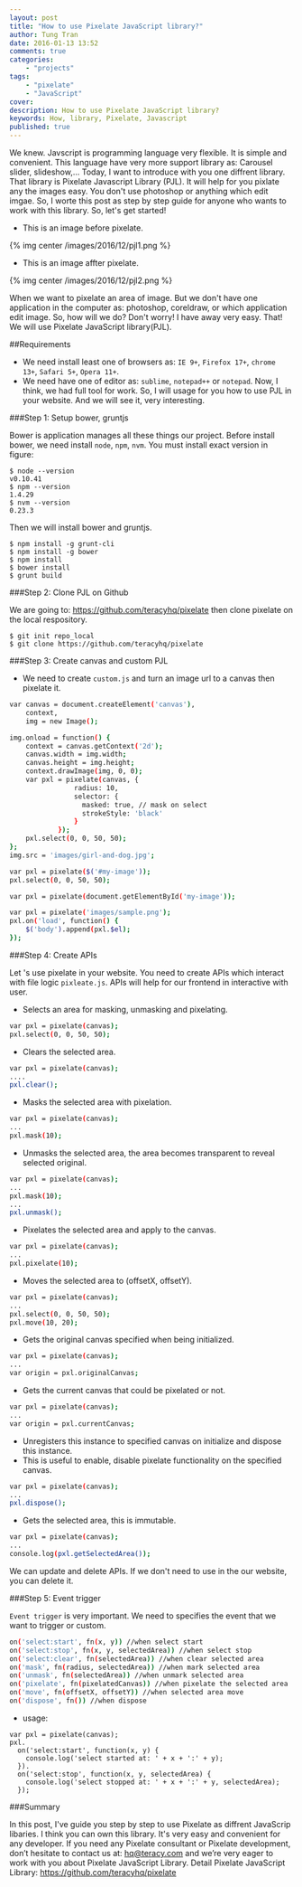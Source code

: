 ```yaml
---
layout: post
title: "How to use Pixelate JavaScript library?"
author: Tung Tran
date: 2016-01-13 13:52
comments: true
categories:
    - "projects"
tags:
    - "pixelate"
    - "JavaScript"
cover: 
description: How to use Pixelate JavaScript library? 
keywords: How, library, Pixelate, Javascript
published: true
---
```


We knew. Javscript is programming language very flexible. It is simple and convenient. This language 
have very more support library as: Carousel slider, slideshow,... Today, I want to introduce with
you one diffrent library. That library is Pixelate Javascript Library (PJL). It will help for you pixlate any the images
easy. You don't use photoshop or anything which edit imgae. So, I worte this post as step by step guide for anyone who wants to work with this library. 
So, let's get started!

- This is an image before pixelate.

{% img center /images/2016/12/pjl1.png %}

- This is an image affter pixelate.

{% img center /images/2016/12/pjl2.png %}

<!-- more -->

When we want to pixelate an area of image. But we don't have one application in the computer as:
photoshop, coreldraw, or which application edit image. So, how will we do? Don't worry!
I have away very easy. That! We will use Pixelate JavaScript library(PJL).

##Requirements

- We need install least one of browsers as: `IE 9+`, `Firefox 17+`, `chrome 13+`, `Safari 5+`, `Opera 11+`.
- We need have one of editor as: `sublime`, `notepad++` or `notepad`.
Now, I think, we had full tool for work. So, I will usage for you how to use PJL in your website. And we will see it, very interesting.

###Step 1: Setup bower, gruntjs

Bower is application manages all these things our project. Before install bower, we need install `node`, `npm`, `nvm`. You must install exact version in figure:

```
$ node --version
v0.10.41
$ npm --version
1.4.29
$ nvm --version
0.23.3
```

Then we will install bower and gruntjs.

```
$ npm install -g grunt-cli
$ npm install -g bower
$ npm install
$ bower install
$ grunt build
```

###Step 2: Clone PJL on Github

We are going to: https://github.com/teracyhq/pixelate then clone pixelate on the local respository.

```
$ git init repo_local
$ git clone https://github.com/teracyhq/pixelate
```

###Step 3: Create canvas and custom PJL

- We need to create `custom.js` and turn an image url to a canvas then pixelate it.

```bash form-1
var canvas = document.createElement('canvas'),
    context,
    img = new Image();

img.onload = function() {
    context = canvas.getContext('2d');
    canvas.width = img.width;
    canvas.height = img.height;
    context.drawImage(img, 0, 0);
    var pxl = pixelate(canvas, {
                radius: 10,
                selector: {
                  masked: true, // mask on select
                  strokeStyle: 'black'
                }
            });
    pxl.select(0, 0, 50, 50);
};
img.src = 'images/girl-and-dog.jpg';
```

```bash form-2
var pxl = pixelate($('#my-image'));
pxl.select(0, 0, 50, 50);
```

```bash form-3
var pxl = pixelate(document.getElementById('my-image'));
```

```bash form-4
var pxl = pixelate('images/sample.png');
pxl.on('load', function() {
    $('body').append(pxl.$el);
});
```

###Step 4: Create APIs

Let 's use pixelate in your website. You need to create APIs which interact with file logic `pixleate.js`. APIs will help for our frontend in interactive with user.

- Selects an area for masking, unmasking and pixelating.

```bash select(x, y, width, height)
var pxl = pixelate(canvas);
pxl.select(0, 0, 50, 50);
```

- Clears the selected area.

```bash clear()
var pxl = pixelate(canvas);
....
pxl.clear();
```

- Masks the selected area with pixelation.

```bash mask([radius])
var pxl = pixelate(canvas);
...
pxl.mask(10);
```

- Unmasks the selected area, the area becomes transparent to reveal selected original.

```bash unmask()
var pxl = pixelate(canvas);
...
pxl.mask(10);
...
pxl.unmask();
```

- Pixelates the selected area and apply to the canvas.

```bash pixelate()
var pxl = pixelate(canvas);
...
pxl.pixelate(10);
```

- Moves the selected area to (offsetX, offsetY).

```bash move(offsetX, offsetY)
var pxl = pixelate(canvas);
...
pxl.select(0, 0, 50, 50);
pxl.move(10, 20);
```

- Gets the original canvas specified when being initialized.

```bash originalCanvas
var pxl = pixelate(canvas);
...
var origin = pxl.originalCanvas;
```

- Gets the current canvas that could be pixelated or not.

```bash currentCanvas
var pxl = pixelate(canvas);
...
var origin = pxl.currentCanvas;
```
- Unregisters this instance to specified canvas on initialize and dispose this instance.
- This is useful to enable, disable pixelate functionality on the specified canvas.

```bash dispose()
var pxl = pixelate(canvas);
...
pxl.dispose();
```

- Gets the selected area, this is immutable.

```bash getSelectedArea()
var pxl = pixelate(canvas);
...
console.log(pxl.getSelectedArea());
```
We can update and delete APIs. If we don't need to use in the our website, you can delete it.

###Step 5: Event trigger

`Event trigger` is very important. We need to specifies the event that we want to trigger or custom.

```bash Event trigger
on('select:start', fn(x, y)) //when select start
on('select:stop', fn(x, y, selectedArea)) //when select stop
on('select:clear', fn(selectedArea)) //when clear selected area
on('mask', fn(radius, selectedArea)) //when mark selected area
on('unmask', fn(selectedArea)) //when unmark selected area
on('pixelate', fn(pixelatedCanvas)) //when pixelate the selected area
on('move', fn(offsetX, offsetY)) //when selected area move
on('dispose', fn()) //when dispose
```
- usage:

``` 
var pxl = pixelate(canvas);
pxl.
  on('select:start', function(x, y) {
    console.log('select started at: ' + x + ':' + y);
  }).
  on('select:stop', function(x, y, selectedArea) {
    console.log('select stopped at: ' + x + ':' + y, selectedArea);
  });
```
###Summary

In this post, I've guide you step by step to use Pixelate as diffrent JavaScrip libaries. I think you can own this library. It's very easy and convenient for any developer.
If you need any Pixelate consultant or Pixelate development, don’t hesitate to contact us at: hq@teracy.com and we’re very eager to work with you about Pixelate JavaScript Library.
Detail Pixelate JavaScript Library: https://github.com/teracyhq/pixelate

